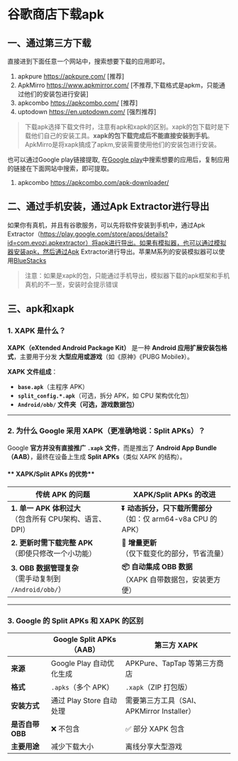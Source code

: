 # 谷歌商店下载apk

## 一、通过第三方下载
直接进到下面任意一个网站中，搜索想要下载的应用即可。
1. apkpure https://apkpure.com/ [推荐]
2. ApkMirro https://www.apkmirror.com/ [不推荐,下载格式是apkm，只能通过他们的安装包进行安装]
3. apkcombo https://apkcombo.com/ [推荐]
4. uptodown https://en.uptodown.com/ [强烈推荐]

>下载apk选择下载文件时，注意有apk和xapk的区别。xapk的包下载时是下载他们自己的安装工具。**xapk的包下载完成后不能直接安装到手机**。ApkMirro是将xapk搞成了apkm,安装需要使用他们的安装包进行安装。

也可以通过Google play链接提取, 在[Google play](https://play.google.com/store/apps)中搜索想要的应用后，复制应用的链接在下面网站中搜索，即可提取。
1. apkcombo https://apkcombo.com/apk-downloader/

## 二、通过手机安装，通过Apk Extractor进行导出
如果你有真机，并且有谷歌服务，可以先将软件安装到手机中，通过Apk Extractor（https://play.google.com/store/apps/details?id=com.evozi.apkextractor）将apk进行导出。如果有模拟器，也可以通过模拟器安装apk，然后通过Apk Extractor进行导出。苹果M系列的安装模拟器可以使用[BlueStacks](https://www.bluestacks.com/mac)

>注意：如果是xapk的包，只能通过手机导出，模拟器下载的apk框架和手机真机的不一至，安装时会提示错误

## 三、apk和xapk
### **1. XAPK 是什么？**
**XAPK（eXtended Android Package Kit）** 是一种 **Android 应用扩展安装包格式**，主要用于分发 **大型应用或游戏**（如《原神》《PUBG Mobile》）。

 **XAPK 文件组成**：
- **`base.apk`**（主程序 APK）
- **`split_config.*.apk`**（可选，拆分 APK，如 CPU 架构优化包）
- **`Android/obb/` 文件夹（可选，游戏数据包）**

---

### **2. 为什么 Google 采用 XAPK（更准确地说：Split APKs）？**
Google **官方并没有直接推广 `.xapk` 文件**，而是推出了 **Android App Bundle（AAB）**，最终在设备上生成 **Split APKs**（类似 XAPK 的结构）。

#### ** XAPK/Split APKs 的优势**
| 传统 APK 的问题 | XAPK/Split APKs 的改进 |
|---------------|----------------------|
| **1. 单一 APK 体积过大**<br>（包含所有 CPU架构、语言、DPI） | **⏬ 动态拆分，只下载所需部分**<br>（如：仅 arm64-v8a CPU 的 APK） |
| **2. 更新时需下载完整 APK**<br>（即使只修改一个小功能） | **🔄 增量更新**<br>（仅下载变化的部分，节省流量） |
| **3. OBB 数据管理复杂**<br>（需手动复制到 `/Android/obb/`） | **📦 自动集成 OBB 数据**<br>（XAPK 自带数据包，安装更方便） |

---

### **3. Google 的 Split APKs 和 XAPK 的区别**
|  | **Google Split APKs（AAB）** | **第三方 XAPK** |
|---|---|---|
| **来源** | Google Play 自动优化生成 | APKPure、TapTap 等第三方商店 |
| **格式** | `.apks`（多个 APK） | `.xapk`（ZIP 打包版） |
| **安装方式** | 通过 Play Store 自动处理 | 需要第三方工具（SAI、APKMirror Installer） |
| **是否自带 OBB** | ❌ 不包含 | ✅ 部分 XAPK 包含 |
| **主要用途** | 减少下载大小 | 离线分享大型游戏 |